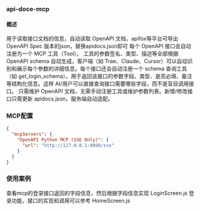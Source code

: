 ### api-doce-mcp
#### 概述
用于读取接口文档的信息，自动读取 OpenAPI 文档，apifox等平台可导出OpenAPI Spec 版本的json，替换apidocs.json即可
每个 OpenAPI 接口会自动注册为一个 MCP 工具（Tool）。
工具的参数签名、类型、描述等全部根据 OpenAPI schema 自动生成，客户端（如 Trae、Claude、Cursor）可以自动识别和展示每个参数的详细信息。每个接口还会自动注册一个 schema 查询工具（如 get_login_schema），用于返回该接口的参数字段、类型、是否必填、备注等结构化信息。这样 AI/用户可以直接查询接口需要哪些字段，而不是盲目调用接口。
只需维护 OpenAPI 文档，无需手动注册工具或维护参数列表。新增/修改接口只需更新 apidocs.json，服务端自动适配。

### MCP配置
```json
{
  "mcpServers": {
    "OpenAPI Python MCP (SSE Only)": {
      "url": "http://127.0.0.1:8000/sse"
    }
  }
}
```

### 使用案例
查看mcp的登录接口返回的字段信息，然后根据字段信息实现 LoginScreen.js 登录功能，接口的实现和调用可以参考 HomeScreen.js


